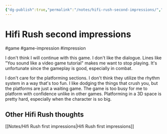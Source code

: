 ```yaml
---
{"dg-publish":true,"permalink":"/notes/hifi-rush-second-impressions/","created":"2023-12-31T18:28:01.640+09:00","updated":"2024-01-03T11:23:25.037+09:00"}
---
```


# Hifi Rush second impressions

#game #game-impression #impression 

I don't think I will continue with this game. I don't like the dialogue. Lines like "You sound like a video game tutorial" makes me want to stop playing. It's unfortunate since the gameplay is good, especially in combat.

I don't care for the platforming sections. I don't think they utilize the rhythm system in a way that's too fun. I like dodging the things that crush you, but the platforms are just a waiting game. The game is too busy for me to platform with confidence unlike in other games. Platforming in a 3D space is pretty hard, especially when the character is so big.

## Other Hifi Rush thoughts

[[Notes/Hifi Rush first impressions\|Hifi Rush first impressions]]
